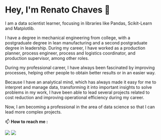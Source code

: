 # Hey, I'm Renato Chaves 👋 

I am a data scientist learner, focusing in libraries like Pandas, Scikit-Learn and Matplotlib. 

I have a degree in mechanical engineering from college, with a postgraduate degree in lean manufacturing and a second postgraduate degree in leadership. During my career, I have worked as a production planner, process engineer, process and logistics coordinator, and production supervisor, among other roles.

During my professional career, I have always been fascinated by improving processes, helping other people to obtain better results or in an easier way.

Because I have an analytical mind, which has always made it easy for me to interpret and manage data, transforming it into important insights to solve problems in my work, I have been able to lead several projects related to cost reduction and improving operational efficiency during my career.

Now, I am becoming a professional in the area of ​​data science so that I can lead more complex projects.


📫 **How to reach me :**
  
<div style="display: inline-block">
  <a href="www.linkedin.com/in/renato-rigolino-c-chaves-18b684100" target="_blank"><img src="https://img.shields.io/badge/LinkedIn-blue?style=flat&logo=linkedin&link=www.linkedin.com%2Fin%2Frenato-rigolino-c-chaves-18b684100" target="_blank"></a> 
  <a href = "mailto:renato_chaves50@gmail.com"><img src="https://img.shields.io/badge/Email-red?style=flat-square&link=renato_chaves50%40hotmail.com" target="_blank"></a>
</div>

